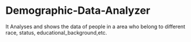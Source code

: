 # Demographic-Data-Analyzer
It Analyses and shows the data of people in a area who belong to different race, status, educational_background,etc.
